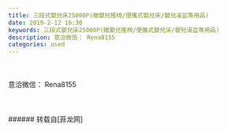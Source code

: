 ```yaml
---
title: 三段式嬰兒床25000P(贈嬰兒搖椅/便攜式嬰兒床/嬰兒澡盆等用品)
date: 2019-2-12 16:30
keywords: 三段式嬰兒床25000P(贈嬰兒搖椅/便攜式嬰兒床/嬰兒澡盆等用品)
description: 意洽微信： Rena8155
categories: used
---
```

<td class="t_f" id="postmessage_2976987">

<br/>
<br/>
意洽微信： Rena8155<br/>
<img alt="" border="0" class="zoom" data-cf-modified-1b1a98bfa8ed111462c24090-="" file="http://www.flw.ph/data/appbyme/upload/image/201902/12/gtWiELpJttrO.jpg" id="aimg_uZKVr" lazyloadthumb="1" onclick="" onmouseover="" src="http://www.flw.ph/data/appbyme/upload/image/201902/12/gtWiELpJttrO.jpg"/><br/>
<br/>
<img alt="" border="0" class="zoom" data-cf-modified-1b1a98bfa8ed111462c24090-="" file="http://www.flw.ph/data/appbyme/upload/image/201902/12/FXhvEFaSMECu.jpg" id="aimg_S8AnZ" lazyloadthumb="1" onclick="" onmouseover="" src="http://www.flw.ph/data/appbyme/upload/image/201902/12/FXhvEFaSMECu.jpg"/><br/>
<br/>
<img alt="" border="0" class="zoom" data-cf-modified-1b1a98bfa8ed111462c24090-="" file="http://www.flw.ph/data/appbyme/upload/image/201902/12/sdOpQ2ybz8oq.jpg" id="aimg_z3FrB" lazyloadthumb="1" onclick="" onmouseover="" src="http://www.flw.ph/data/appbyme/upload/image/201902/12/sdOpQ2ybz8oq.jpg"/><br/>
<br/>
</td>
###### 转载自[菲龙网]
